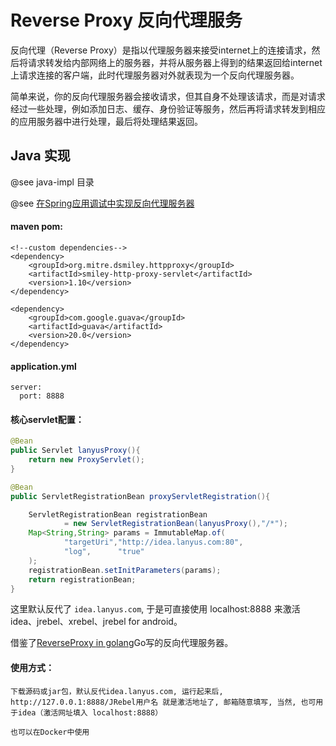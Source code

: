 # Reverse Proxy 反向代理服务

反向代理（Reverse Proxy）是指以代理服务器来接受internet上的连接请求，然后将请求转发给内部网络上的服务器，并将从服务器上得到的结果返回给internet上请求连接的客户端，此时代理服务器对外就表现为一个反向代理服务器。

简单来说，你的反向代理服务器会接收请求，但其自身不处理该请求，而是对请求经过一些处理，例如添加日志、缓存、身份验证等服务，然后再将请求转发到相应的应用服务器中进行处理，最后将处理结果返回。

## Java 实现
@see java-impl 目录

@see [在Spring应用调试中实现反向代理服务器](https://zhuanlan.zhihu.com/p/21360559)

#### maven pom:
```
<!--custom dependencies-->
<dependency>
    <groupId>org.mitre.dsmiley.httpproxy</groupId>
    <artifactId>smiley-http-proxy-servlet</artifactId>
    <version>1.10</version>
</dependency>

<dependency>
    <groupId>com.google.guava</groupId>
    <artifactId>guava</artifactId>
    <version>20.0</version>
</dependency>
```
#### application.yml
```
server:
  port: 8888
```

#### 核心servlet配置：
```java
@Bean
public Servlet lanyusProxy(){
    return new ProxyServlet();
}

@Bean
public ServletRegistrationBean proxyServletRegistration(){

    ServletRegistrationBean registrationBean
            = new ServletRegistrationBean(lanyusProxy(),"/*");
    Map<String,String> params = ImmutableMap.of(
            "targetUri","http://idea.lanyus.com:80",
            "log",      "true"
    );
    registrationBean.setInitParameters(params);
    return registrationBean;
}
```
这里默认反代了 `idea.lanyus.com`, 于是可直接使用 localhost:8888 来激活idea、jrebel、xrebel、jrebel for android。

借鉴了[ReverseProxy in golang](https://github.com/ilanyu/ReverseProxy)Go写的反向代理服务器。

#### 使用方式：
```
下载源码或jar包，默认反代idea.lanyus.com, 运行起来后, http://127.0.0.1:8888/JRebel用户名 就是激活地址了, 邮箱随意填写, 当然, 也可用于idea（激活网址填入 localhost:8888）

也可以在Docker中使用
```
